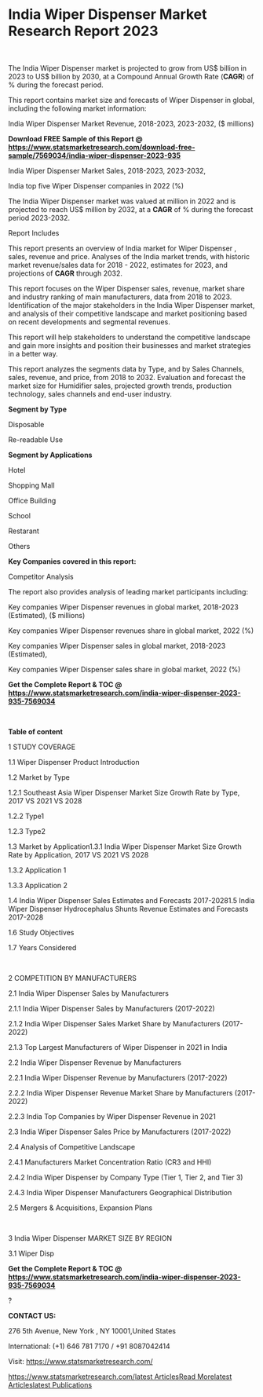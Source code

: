 <h1>India Wiper Dispenser Market Research Report 2023</h1><br/><p>The India Wiper Dispenser market is projected to grow from US$ billion in 2023 to US$ billion by 2030, at a Compound Annual Growth Rate (<strong>CAGR</strong>) of % during the forecast period.</p>
 
 
 
 <p>This report contains market size and forecasts of Wiper Dispenser in global, including the following market information:</p>
 
 
 
 <p>India Wiper Dispenser Market Revenue, 2018-2023, 2023-2032, ($ millions)</p>
 
 
 
 <p><strong>Download FREE Sample of this Report @ <a href="https://www.statsmarketresearch.com/download-free-sample/7569034/india-wiper-dispenser-2023-935">https://www.statsmarketresearch.com/download-free-sample/7569034/india-wiper-dispenser-2023-935</a></strong></p>
 
 
 
 <p>India Wiper Dispenser Market Sales, 2018-2023, 2023-2032,</p>
 
 
 
 <p>India top five Wiper Dispenser companies in 2022 (%)</p>
 
 
 
 <p>The India Wiper Dispenser market was valued at million in 2022 and is projected to reach US$ million by 2032, at a <strong>CAGR</strong> of % during the forecast period 2023-2032.</p>
 
 
 
 <p>Report Includes</p>
 
 
 
 <p>This report presents an overview of India market for Wiper Dispenser , sales, revenue and price. Analyses of the India market trends, with historic market revenue/sales data for 2018 - 2022, estimates for 2023, and projections of <strong>CAGR</strong> through 2032.</p>
 
 
 
 <p>This report focuses on the Wiper Dispenser sales, revenue, market share and industry ranking of main manufacturers, data from 2018 to 2023. Identification of the major stakeholders in the India Wiper Dispenser market, and analysis of their competitive landscape and market positioning based on recent developments and segmental revenues.</p>
 
 
 
 <p>This report will help stakeholders to understand the competitive landscape and gain more insights and position their businesses and market strategies in a better way.</p>
 
 
 
 <p>This report analyzes the segments data by Type, and by Sales Channels, sales, revenue, and price, from 2018 to 2032. Evaluation and forecast the market size for Humidifier sales, projected growth trends, production technology, sales channels and end-user industry.</p>
 
 
 
 <p><strong>Segment by Type</strong></p>
 
 
 
 <p>Disposable</p>
 
 
 
 <p>Re-readable Use</p>
 
 
 
 <p><strong>Segment <strong><strong>by Applications</strong></strong></strong></p>
 
 
 
 <p>Hotel</p>
 
 
 
 <p>Shopping Mall</p>
 
 
 
 <p>Office Building</p>
 
 
 
 <p>School</p>
 
 
 
 <p>Restarant</p>
 
 
 
 <p>Others</p>
 
 
 
 <p><strong>Key Companies covered in this report:</strong></p>
 
 
 
 <p>Competitor Analysis</p>
 
 
 
 <p>The report also provides analysis of leading market participants including:</p>
 
 
 
 <p>Key companies Wiper Dispenser revenues in global market, 2018-2023 (Estimated), ($ millions)</p>
 
 
 
 <p>Key companies Wiper Dispenser revenues share in global market, 2022 (%)</p>
 
 
 
 <p>Key companies Wiper Dispenser sales in global market, 2018-2023 (Estimated),</p>
 
 
 
 <p>Key companies Wiper Dispenser sales share in global market, 2022 (%)</p>
 
 
 
 <div><b>Get the Complete Report & TOC @ <a href="https://www.statsmarketresearch.com/india-wiper-dispenser-2023-935-7569034">https://www.statsmarketresearch.com/india-wiper-dispenser-2023-935-7569034</a></b></div>
 
 
 
 <p><br />
 
 <b>Table of content</b></p>
 
 
 
 <p>1 STUDY COVERAGE<br />
 
 1.1 Wiper Dispenser Product Introduction<br />
 
 1.2 Market by Type<br />
 
 1.2.1 Southeast Asia Wiper Dispenser Market Size Growth Rate by Type, 2017 VS 2021 VS 2028<br />
 
 1.2.2 Type1<br />
 
 1.2.3 Type2<br />
 
 1.3 Market by Application1.3.1 India Wiper Dispenser Market Size Growth Rate by Application, 2017 VS 2021 VS 2028<br />
 
 1.3.2 Application 1<br />
 
 1.3.3 Application 2<br />
 
 1.4 India Wiper Dispenser Sales Estimates and Forecasts 2017-20281.5 India Wiper Dispenser Hydrocephalus Shunts Revenue Estimates and Forecasts 2017-2028<br />
 
 1.6 Study Objectives<br />
 
 1.7 Years Considered<br />
 
 <br />
 
 2 COMPETITION BY MANUFACTURERS<br />
 
 2.1 India Wiper Dispenser Sales by Manufacturers<br />
 
 2.1.1 India Wiper Dispenser Sales by Manufacturers (2017-2022)<br />
 
 2.1.2 India Wiper Dispenser Sales Market Share by Manufacturers (2017-2022)<br />
 
 2.1.3 Top Largest Manufacturers of Wiper Dispenser in 2021 in India<br />
 
 2.2 India Wiper Dispenser Revenue by Manufacturers<br />
 
 2.2.1 India Wiper Dispenser Revenue by Manufacturers (2017-2022)<br />
 
 2.2.2 India Wiper Dispenser Revenue Market Share by Manufacturers (2017-2022)<br />
 
 2.2.3 India Top Companies by Wiper Dispenser Revenue in 2021<br />
 
 2.3 India Wiper Dispenser Sales Price by Manufacturers (2017-2022)<br />
 
 2.4 Analysis of Competitive Landscape<br />
 
 2.4.1 Manufacturers Market Concentration Ratio (CR3 and HHI)<br />
 
 2.4.2 India Wiper Dispenser by Company Type (Tier 1, Tier 2, and Tier 3)<br />
 
 2.4.3 India Wiper Dispenser Manufacturers Geographical Distribution<br />
 
 2.5 Mergers & Acquisitions, Expansion Plans<br />
 
 <br />
 
 3 India Wiper Dispenser MARKET SIZE BY REGION<br />
 
 3.1 Wiper Disp</p>
 
 
 
 <div><b>Get the Complete Report & TOC @ <a href="https://www.statsmarketresearch.com/india-wiper-dispenser-2023-935-7569034">https://www.statsmarketresearch.com/india-wiper-dispenser-2023-935-7569034</a></b></div>
 
 
 
 <p>? </p>
 
 
 
 <p><b>CONTACT US:</b><br />
 
 276 5th Avenue, New York , NY 10001,United States<br />
 
 International: (+1) 646 781 7170 / +91 8087042414<br />
 
 Visit: <a href="https://www.statsmarketresearch.com/">https://www.statsmarketresearch.com/</a><br />
 
 <a href="https://gyeongbokgung.com">https://www.statsmarketresearch.com/</a><a href="https://hallyeomaritime.com">latest Articles</a><a href="https://jingwansa.com">Read More</a><a href="https://nguoiviet.jp/">latest Articles</a><a href="https://www.intelmarketresearch.com/">latest Publications</a></p>
